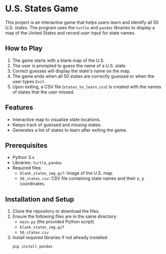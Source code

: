# U.S. States Game

This project is an interactive game that helps users learn and identify all 50 U.S. states. The program uses the `turtle` and `pandas` libraries to display a map of the United States and record user input for state names.

## How to Play
1. The game starts with a blank map of the U.S.
2. The user is prompted to guess the name of a U.S. state.
3. Correct guesses will display the state's name on the map.
4. The game ends when all 50 states are correctly guessed or when the user types `Exit`.
5. Upon exiting, a CSV file (`states_to_learn.csv`) is created with the names of states that the user missed.

## Features
- Interactive map to visualize state locations.
- Keeps track of guessed and missing states.
- Generates a list of states to learn after exiting the game.

## Prerequisites
- Python 3.x
- Libraries: `turtle`, `pandas`
- Required files:
  - `blank_states_img.gif`: Image of the U.S. map.
  - `50_states.csv`: CSV file containing state names and their x, y coordinates.

## Installation and Setup
1. Clone the repository or download the files.
2. Ensure the following files are in the same directory:
   - `main.py` (the provided Python script)
   - `blank_states_img.gif`
   - `50_states.csv`
3. Install required libraries if not already installed:
   ```bash
   pip install pandas
